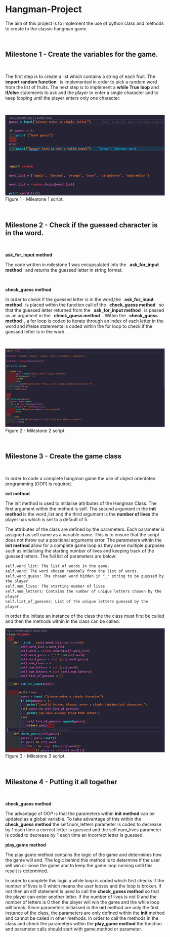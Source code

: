 # Hangman-Project


The aim of this project is to implement the use of python class and methods to create to the classic hangman game. 

&nbsp;

## Milestone 1 - Create the variables for the game. 
&nbsp;


The first step is to create a list which contains a string of each fruit. The &ensp;__import random function__&ensp; is implemented in order to pick a random word from the list of fruits.  The next step is to implement a __while True loop__ and __if/else__ statements to ask and the player to enter a single character and to keep looping until the player enters only one character.

&nbsp;

![Alt text](Project_Images/Milstone%201.PNG)
Figure 1 - Milestone 1 script.

&nbsp;
## Milestone 2 - Check if the guessed character is in the word.
&nbsp;

__ask_for_input method__
&nbsp;

The code written in milestone 1 was encapsulated into the &ensp;__ask_for_input method__&ensp; and returns the guessed letter in string format.

&nbsp;

__check_guess method__

In order to check if the guessed letter is in the word,the &ensp;__ask_for_input method__&ensp; is placed within the function call of the &ensp;__check_guess method__&ensp; so that 
the guessed letter returned from the &ensp;__ask_for_input method__&ensp; is passed as an argument in the  &ensp;__check_guess method__&ensp;. Within the &ensp;__check_guess method__&ensp;, a for loop is coded to iterate through an index of each letter in the word and if/else statements is coded within the for loop to check if the guessed letter is in the word.

&nbsp;

![Alt text](Project_Images/Milstone%202.PNG)
Figure 2 - Milestone 2 script.

&nbsp;

## Milestone 3 - Create the game class

&nbsp;

In order to code a complete hangman game the use of object orientated programming (OOP) is required.
&nbsp;

__init method__

The init method is used to initialise attributes of the Hangman Class. The first argument within the method is self. The second argument in the __init method__ is the word_list and the third argument is the __number of lives__ the player has which is set to a default of 5.

The attributes of the class are defined by the parameters. Each parameter is assigned as  self.name as a variable name. This is to ensure that the script does not throw out a positional arguments error. The parameters within the __init method__ allow for a complete game loop as they serve multiple purposes such as initialising the starting number of lives and keeping track of the guessed letters. The full list of parameters are below:

    self.word_list: The list of words in the game.
    self.word: The word chosen randomly from the list of words.
    self.word_guess: The chosen word hidden in "_" string to be guessed by the player.
    self.num_lives: The starting number of lives.
    self.num_letters: Contains the number of unique letters chosen by the player.
    self.list_of_guesses: List of the unique letters guessed by the player.

in order the initiate an instance of the class the the class must first be called and then the methods within in the class can be called. 


![Alt text](Project_Images/Milstone%203.PNG)
Figure 3 - Milestone 3 script.



&nbsp;


## Milestone 4 - Putting it all together
&nbsp;


__check_guess method__
&nbsp;

The advantage of OOP is that the parameters within __init method__ can be updated as a global variable. To take advantage of this within the __check_guess method__  the self.num_letters parameter is coded to decrease by 1 each time a correct letter is guessed and the self.num_lives parameter is coded to decrease by 1 each time an incorrect letter is guessed.
&nbsp;


__play_game method__

The play game method contains the logic of the game and determines how the game will end.
The logic behind this method is to determine if the user will win or loose the game and to keep the game loop running until this result is determined.

In order to complete this logic a while loop is coded which first checks if the number of lives is 0 which means the user looses and the loop is broken. If not then an elif statement is used to call the __check_guess method__ so that the player can enter another letter. If the number of lives is not 0 and the number of letters is 0 then the player will win the game and the while loop will break. Since parameters initialised in the __init__ method are only the first instance of the class, the parameters are only defined within the __init__ method and cannot be called in other methods. In order to call the methods in the class and check the parameters within the __play_game method__ the function and parameter calls should start with game.method or parameter.

